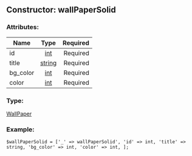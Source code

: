 ## Constructor: wallPaperSolid  

### Attributes:

| Name     |    Type       | Required |
|----------|:-------------:|---------:|
|id|[int](../types/int.md) | Required|
|title|[string](../types/string.md) | Required|
|bg\_color|[int](../types/int.md) | Required|
|color|[int](../types/int.md) | Required|
### Type: 

[WallPaper](../types/WallPaper.md)
### Example:

```
$wallPaperSolid = ['_' => wallPaperSolid', 'id' => int, 'title' => string, 'bg_color' => int, 'color' => int, ];
```